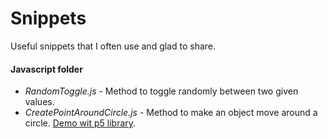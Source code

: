 # Snippets 
Useful snippets that I often use and glad to share.

#### Javascript folder
- *RandomToggle.js* - Method to toggle randomly between two given values.
- *CreatePointAroundCircle.js* - Method to make an object move around a circle. [Demo wit p5 library](https://github.com/MlleDR/point-on-circle).
